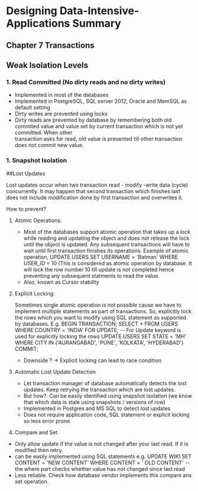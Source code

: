 # Designing Data-Intensive-Applications Summary
## Chapter 7 Transactions

## Weak Isolation Levels

### 1. Read Committed (No dirty reads and no dirty writes)
  - Implemented in most of the databases
  - Implemented in PostgreSQL, SQL server 2012, Oracle and MemSQL as default setting
  - Dirty writes are prevented using locks
  - Dirty reads are prevented by database by remembering both old commited value and value set by current transaction which is not yet committed. When other     
    transaction asks for read, old value is presented till other transaction does not commit new value.

### 1. Snapshot Isolation



##Lost Updates
  
Lost updates occur when two transaction read - modify -write data (cycle) concurrently. It may happen that second transaction which finishes last does not include modification done by first transaction and overwrites it. 

How to prevent?

1. Atomic Operations:
    
    - Most of the databases support atomic operation that takes up a lock while reading and updating the object and does not release the lock until the object is updated. Any subsequent transactions will have to wait until first transaction finishes its operations. Example of atomic operation,
   UPDATE USERS SET USERNAME = 'Batman' WHERE USER_ID = 10  (This is considered as atomic operation by database. It will lock the row number 10 till update is not completed hence preventing any subsequent statments to read the value.
   - Also, known as Cursor stability

3. Explicit Locking:

   Sometimes single atomic operation is not possible cause we have to implement multiple statements as part of transactions. So, explicitly lock the rows which you want to modify using SQL statement as supported by databases.
   E.g. BEGIN TRANSACTION;
     SELECT * FROM USERS WHERE COUNTRY = 'INDIA' FOR UPDATE; -- For Update keyword is used for explicitly locking the rows
     UPDATE USERS SET STATE = 'MH' WHERE CITY IN ('AURANGABAD', 'PUNE', 'KOLKATA', 'HYDERABAD')
   COMMIT;
   - Downside ? -> Explicit locking can lead to race condition

5. Automatic Lost Update Detection
   
    - Let transaction manager of database automatically detects the lost updates. Keep retrying the transaction which are lost updates.
    - But how?. Can be easily identified using snapshot isolation (we know that which data is stale using snapshots / versions of row)
    - Implemented in Postgres and MS SQL to detect lost updates
    -  Does not require application code, SQL statement or explicit locking so less error prone
    
7. Compare and Set
   
  - Only allow update if the value is not changed after your last read. If it is modified then retry.
  - can be easily implemented using SQL statements e.g.
  UPDATE WIKI SET CONTENT = 'NEW CONTENT' WHERE CONTENT = ' OLD CONTENT' --the where part checks whether value has not changed since last read
  - Less reliable. Check how database vendor implements this compare ans set operation. 
